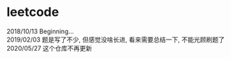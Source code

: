 # leetcode

2018/10/13 Beginning...</br>
2019/02/03 题是写了不少, 但感觉没啥长进, 看来需要总结一下, 不能光顾刷题了
2020/05/27 这个仓库不再更新
